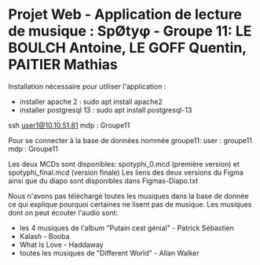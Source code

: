 # Projet Web - Application de lecture de musique : SpØtyφ - Groupe 11: LE BOULCH Antoine, LE GOFF Quentin, PAITIER Mathias

Installation nécessaire pour utiliser l'application :

- installer apache 2 :              sudo apt install apache2 
- installer postgresql 13 :         sudo apt install postgresql-13 

ssh user1@10.10.51.81 mdp : Groupe11

Pour se connecter à la base de données nommée groupe11: 
user : groupe11 
mdp : Groupe11

Les deux MCDs sont disponibles: spotyphi_0.mcd (première version) et spotyphi_final.mcd (version finale)
Les liens des deux versions du Figma ainsi que du diapo sont disponibles dans Figmas-Diapo.txt

Nous n'avons pas téléchargé toutes les musiques dans la base de donnée ce qui explique pourquoi certaines ne lisent pas de musique.
Les musiques dont on peut écouter l'audio sont:
- les 4 musiques de l'album "Putain cest génial" - Patrick Sébastien
- Kalash - Booba
- What Is Love - Haddaway
- toutes les musiques de "Different World" - Allan Walker